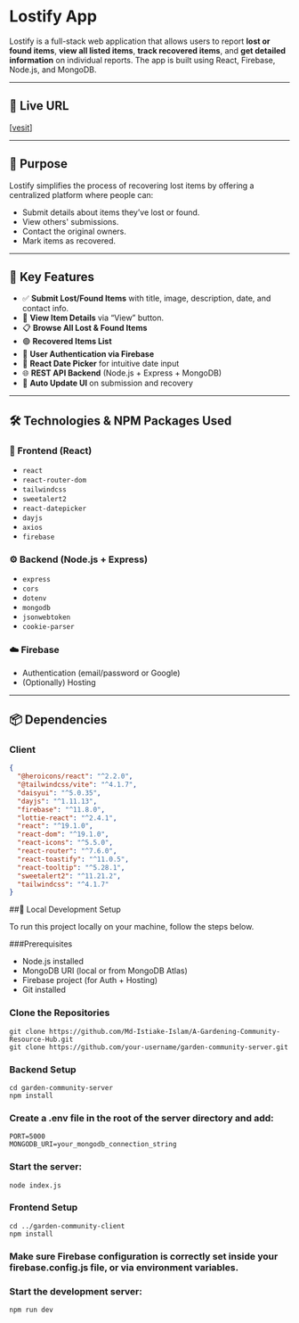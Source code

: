 # Lostify App

Lostify is a full-stack web application that allows users to report **lost or found items**, **view all listed items**, **track recovered items**, and **get detailed information** on individual reports. The app is built using React, Firebase, Node.js, and MongoDB.

---

## 🔗 Live URL

[[vesit](https://lostify-app-1c967.web.app/)]

---

## 🎯 Purpose

Lostify simplifies the process of recovering lost items by offering a centralized platform where people can:
- Submit details about items they’ve lost or found.
- View others' submissions.
- Contact the original owners.
- Mark items as recovered.

---

## 🧩 Key Features

- ✅ **Submit Lost/Found Items** with title, image, description, date, and contact info.
- 📄 **View Item Details** via “View” button.
- 📋 **Browse All Lost & Found Items**
- 🟢 **Recovered Items List**
- 🔐 **User Authentication via Firebase**
- 📅 **React Date Picker** for intuitive date input
- 🌐 **REST API Backend** (Node.js + Express + MongoDB)
- 🔄 **Auto Update UI** on submission and recovery

---

## 🛠️ Technologies & NPM Packages Used

### 🔧 Frontend (React)
- `react`
- `react-router-dom`
- `tailwindcss`
- `sweetalert2`
- `react-datepicker`
- `dayjs`
- `axios`
- `firebase`

### ⚙️ Backend (Node.js + Express)
- `express`
- `cors`
- `dotenv`
- `mongodb`
- `jsonwebtoken`
- `cookie-parser`

### ☁️ Firebase
- Authentication (email/password or Google)
- (Optionally) Hosting

---

## 📦 Dependencies

### Client

```json
{
  "@heroicons/react": "^2.2.0",
  "@tailwindcss/vite": "^4.1.7",
  "daisyui": "^5.0.35",
  "dayjs": "^1.11.13",
  "firebase": "^11.8.0",
  "lottie-react": "^2.4.1",
  "react": "^19.1.0",
  "react-dom": "^19.1.0",
  "react-icons": "^5.5.0",
  "react-router": "^7.6.0",
  "react-toastify": "^11.0.5",
  "react-tooltip": "^5.28.1",
  "sweetalert2": "^11.21.2",
  "tailwindcss": "^4.1.7"
}
```

##🧪 Local Development Setup

To run this project locally on your machine, follow the steps below.

###Prerequisites

- Node.js installed
- MongoDB URI (local or from MongoDB Atlas)
- Firebase project (for Auth + Hosting)
- Git installed

### Clone the Repositories

```
git clone https://github.com/Md-Istiake-Islam/A-Gardening-Community-Resource-Hub.git
git clone https://github.com/your-username/garden-community-server.git
```
### Backend Setup

```
cd garden-community-server
npm install
```
### Create a .env file in the root of the server directory and add:

```
PORT=5000
MONGODB_URI=your_mongodb_connection_string
```
### Start the server:

```
node index.js
```

### Frontend Setup

```
cd ../garden-community-client
npm install
```
### Make sure Firebase configuration is correctly set inside your firebase.config.js file, or via environment variables.

### Start the development server:

```
npm run dev
```
